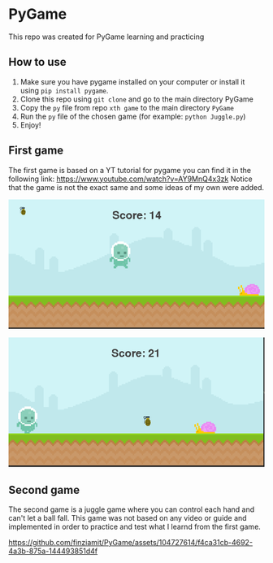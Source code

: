# PyGame
This repo was created for PyGame learning and practicing

## How to use
1. Make sure you have pygame installed on your computer or install it using `pip install pygame`.
2. Clone this repo using `git clone` and go to the main directory PyGame
3. Copy the `py` file from repo `xth game` to the main directory `PyGame`
4. Run the `py` file of the chosen game (for example: `python Juggle.py`)
5. Enjoy!

## First game
The first game is based on a YT tutorial for pygame you can find it in the following link: https://www.youtube.com/watch?v=AY9MnQ4x3zk
Notice that the game is not the exact same and some ideas of my own were added.


![First game img 1](image.png)


![First game img 2](image-1.png)

## Second game
The second game is a juggle game where you can control each hand and can't let a ball fall.
This game was not based on any video or guide and implemented in order to practice and test what I learnd from the first game.


https://github.com/finziamit/PyGame/assets/104727614/f4ca31cb-4692-4a3b-875a-144493851d4f


